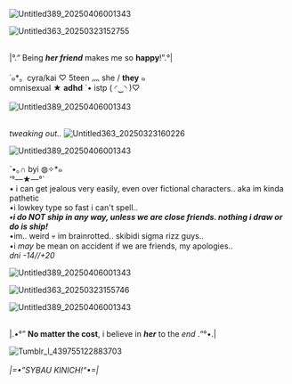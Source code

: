 ![Untitled389_20250406001343](https://github.com/user-attachments/assets/b40d2896-2836-4260-8a61-16c7e621ceda)


 ![Untitled363_20250323152755](https://github.com/user-attachments/assets/de710180-6e1d-4f13-b25e-7286a0082412)



 <br>|°.“ Being ***her friend*** makes me so **happy**!”.°|
 <br>
 <br>⁠˙⁠๑*⁠。cyra/kai ♡ 5teen 灬 she / **they** ๑
 <br> omnisexual ★ **adhd** `• istp (⁠ ⁠◜⁠‿⁠◝⁠ ⁠)⁠♡
 <br>
 <br>![Untitled389_20250406001343](https://github.com/user-attachments/assets/bfc842e0-e079-4fc7-a5d8-9d909ba61795)


 <br> _tweaking out.._
![Untitled363_20250323160226](https://github.com/user-attachments/assets/7055a320-f1a4-4f76-83cf-108e96bfdf78)



![Untitled389_20250406001343](https://github.com/user-attachments/assets/6eb6fef8-31e6-4c27-82f7-f51a67149d75)



⁠´⁠•⁠｡⁠∩ byi ◍⁠✧⁠*๑ 
 <br> ‘°—★—°`
 <br> • i can get jealous very easily, even over fictional characters.. aka im kinda pathetic
 <br>  •i lowkey type so fast i can't spell..
 <br> ***•i do NOT ship in any way, unless we are close friends. nothing i draw or do is ship!***
 <br> •im.. weird 💀 im brainrotted.. skibidi sigma rizz guys..
 <br> •i *may* be mean on accident if we are friends, my apologies..
 <br> *dni -14//+20*

 ![Untitled389_20250406001343](https://github.com/user-attachments/assets/1a29445f-84d9-4fa3-b8ab-bd1603269053)


![Untitled363_20250323155746](https://github.com/user-attachments/assets/31d479d8-d0e5-4562-9f95-69d9da63e43a)



![Untitled389_20250406001343](https://github.com/user-attachments/assets/d3fb3bb3-1f80-4d7b-95b8-1902b630daa2)


 
 <br> |.•°” **No matter the cost**, i believe in ***her*** to the *end* .“°•.|
 
 
![Tumblr_l_439755122883703](https://github.com/user-attachments/assets/24c3369d-40e1-42aa-8c46-39bb0ca1ad6f)
 <br>
 <br> *|=•”SYBAU KINICH!“•=|*
